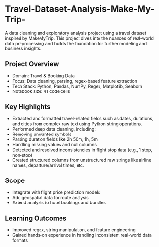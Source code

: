 # Travel-Dataset-Analysis-Make-My-Trip-
A data cleaning and exploratory analysis project using a travel dataset inspired by MakeMyTrip. This project dives into the nuances of real-world data preprocessing and builds the foundation for further modeling and business insights.


 ## Project Overview
  - Domain: Travel & Booking Data
  - Focus: Data cleaning, parsing, regex-based feature extraction
  - Tech Stack: Python, Pandas, NumPy, Regex, Matplotlib, Seaborn
  - Notebook size: 41 code cells

## Key Highlights
  - Extracted and formatted travel-related fields such as dates, durations, and cities from complex raw text using Python string operations.
  - Performed deep data cleaning, including:
  - Removing unwanted symbols
  - Parsing duration fields like 2h 50m, 1h, 5m
  - Handling missing values and null columns
  - Detected and resolved inconsistencies in flight stop data (e.g., 1 stop, non-stop)
  - Created structured columns from unstructured raw strings like airline names, departure/arrival times, etc.

## Scope
  - Integrate with flight price prediction models
  - Add geospatial data for route analysis
  - Extend analysis to hotel bookings and bundles

## Learning Outcomes
  - Improved regex, string manipulation, and feature engineering
  - Gained hands-on experience in handling inconsistent real-world data formats


